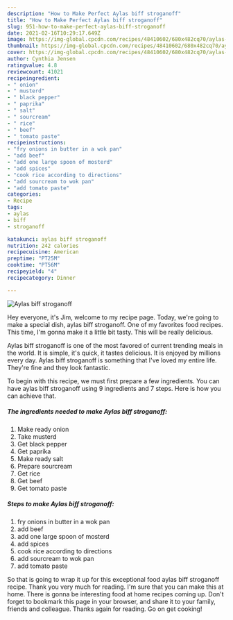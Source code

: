 ```yaml
---
description: "How to Make Perfect Aylas biff stroganoff"
title: "How to Make Perfect Aylas biff stroganoff"
slug: 951-how-to-make-perfect-aylas-biff-stroganoff
date: 2021-02-16T10:29:17.649Z
image: https://img-global.cpcdn.com/recipes/48410602/680x482cq70/aylas-biff-stroganoff-recipe-main-photo.jpg
thumbnail: https://img-global.cpcdn.com/recipes/48410602/680x482cq70/aylas-biff-stroganoff-recipe-main-photo.jpg
cover: https://img-global.cpcdn.com/recipes/48410602/680x482cq70/aylas-biff-stroganoff-recipe-main-photo.jpg
author: Cynthia Jensen
ratingvalue: 4.8
reviewcount: 41021
recipeingredient:
- " onion"
- " musterd"
- " black pepper"
- " paprika"
- " salt"
- " sourcream"
- " rice"
- " beef"
- " tomato paste"
recipeinstructions:
- "fry onions in butter in a wok pan"
- "add beef"
- "add one large spoon of mosterd"
- "add spices"
- "cook rice according to directions"
- "add sourcream to wok pan"
- "add tomato paste"
categories:
- Recipe
tags:
- aylas
- biff
- stroganoff

katakunci: aylas biff stroganoff 
nutrition: 242 calories
recipecuisine: American
preptime: "PT25M"
cooktime: "PT56M"
recipeyield: "4"
recipecategory: Dinner

---
```



![Aylas biff stroganoff](https://img-global.cpcdn.com/recipes/48410602/680x482cq70/aylas-biff-stroganoff-recipe-main-photo.jpg)

Hey everyone, it's Jim, welcome to my recipe page. Today, we're going to make a special dish, aylas biff stroganoff. One of my favorites food recipes. This time, I'm gonna make it a little bit tasty. This will be really delicious.



Aylas biff stroganoff is one of the most favored of current trending meals in the world. It is simple, it's quick, it tastes delicious. It is enjoyed by millions every day. Aylas biff stroganoff is something that I've loved my entire life. They're fine and they look fantastic.


To begin with this recipe, we must first prepare a few ingredients. You can have aylas biff stroganoff using 9 ingredients and 7 steps. Here is how you can achieve that.

<!--inarticleads1-->

##### The ingredients needed to make Aylas biff stroganoff:

1. Make ready  onion
1. Take  musterd
1. Get  black pepper
1. Get  paprika
1. Make ready  salt
1. Prepare  sourcream
1. Get  rice
1. Get  beef
1. Get  tomato paste




<!--inarticleads2-->

##### Steps to make Aylas biff stroganoff:

1. fry onions in butter in a wok pan
1. add beef
1. add one large spoon of mosterd
1. add spices
1. cook rice according to directions
1. add sourcream to wok pan
1. add tomato paste




So that is going to wrap it up for this exceptional food aylas biff stroganoff recipe. Thank you very much for reading. I'm sure that you can make this at home. There is gonna be interesting food at home recipes coming up. Don't forget to bookmark this page in your browser, and share it to your family, friends and colleague. Thanks again for reading. Go on get cooking!
